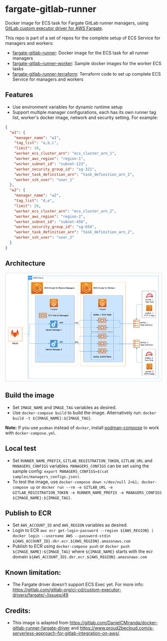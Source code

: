# fargate-gitlab-runner

Docker image for ECS task for Fargate GitLab runner managers, using [GitLab custom executor driver for AWS Fargate](https://gitlab.com/gitlab-org/ci-cd/custom-executor-drivers/fargate).

This repo is part of a set of repos for the complete setup of ECS Service for managers and workers:
* [fargate-gitlab-runner](../../../fargate-gitlab-runner): Docker image for the ECS task for all runner managers 
* [fargate-gitlab-runner-worker](../../../fargate-gitlab-runner-worker): Sample docker images for the worker ECS tasks
* [fargate-gitlab-runner-terraform](../../../fargate-gitlab-terraform): Terraform code to set up complete ECS Service for managers and workers


## Features
* Use environment variables for dynamic runtime setup
* Support multiple manager configurations, each has its own runner tag list, worker's docker image, network and security setting. For example:
```json
{
  "w1": {
    "manager_name": "w1",
    "tag_list": "a,b,c",
    "limit": 10,
    "worker_ecs_cluster_arn": "ecs_cluster_arn_1",
    "worker_aws_region": "region-1",
    "worker_subnet_id": "subnet-123",
    "worker_security_group_id": "sg-321",
    "worker_task_definition_arn": "task_definition_arn_1",
    "worker_ssh_user": "user_1"
  },
  "w2": {
    "manager_name": "w2",
    "tag_list": "d,e",
    "limit": 20,
    "worker_ecs_cluster_arn": "ecs_cluster_arn_2",
    "worker_aws_region": "region-2",
    "worker_subnet_id": "subnet-456",
    "worker_security_group_id": "sg-654",
    "worker_task_definition_arn": "task_definition_arn_2",
    "worker_ssh_user": "user_2"
  }
}
```

## Architecture
![ECS Fargate GitLab runner Architecture](assets/ECS%20Fargate%20GitLab%20runner%20Architecture.png)


## Build the image
* Set `IMAGE_NAME` and `IMAGE_TAG` variables as desired.
* Use `docker-compose build` to build the image. Alternatively run: `docker build -t ${IMAGE_NAME}:${IMAGE_TAG}`.

**Note:** If you use `podman` instead of `docker`, install [podman-compose](https://github.com/containers/podman-compose) to work with `docker-compose.yml`.


## Local test
* Set `RUNNER_NAME_PREFIX`, `GITLAB_REGISTRATION_TOKEN`, `GITLAB_URL` and `MANAGERS_CONFIGS` variables. `MANAGERS_CONFIGS` can be set using the sample config: `export MANAGERS_CONFIGS=$(cat samples/managers_configs.json)`.
* To test the image, use `docker-compose down >/dev/null 2>&1; docker-compose up` or `docker run --rm -e GITLAB_URL -e GITLAB_REGISTRATION_TOKEN -e RUNNER_NAME_PREFIX -e MANAGERS_CONFIGS ${IMAGE_NAME}:${IMAGE_TAG}`.


## Publish to ECR
* Set `AWS_ACCOUNT_ID` and `AWS_REGION` variables as desired.
* Login to ECR `aws ecr get-login-password --region ${AWS_REGION} | docker login --username AWS --password-stdin ${AWS_ACCOUNT_ID}.dkr.ecr.${AWS_REGION}.amazonaws.com`
* Publish to ECR using `docker-compose push` or `docker push ${IMAGE_NAME}:${IMAGE_TAG}` where `${IMAGE_NAME}` starts with the ecr domain `${AWS_ACCOUNT_ID}.dkr.ecr.${AWS_REGION}.amazonaws.com`


## Known limitation:
* The Fargate driver doesn't support ECS Exec yet. For more info: https://gitlab.com/gitlab-org/ci-cd/custom-executor-drivers/fargate/-/issues/49


## Credits:
* This image is adapted from https://gitlab.com/DanielCMiranda/docker-gitlab-runner-fargate-driver and https://www.proud2becloud.com/a-serverless-approach-for-gitlab-integration-on-aws/.
